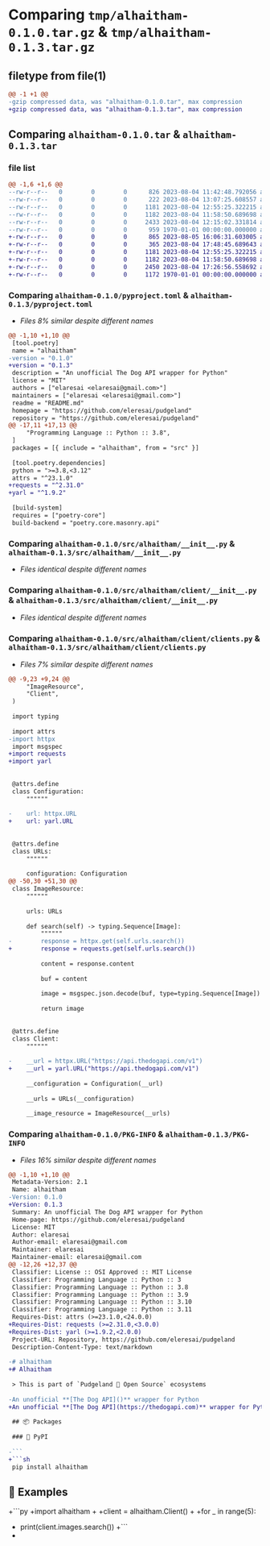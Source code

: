# Comparing `tmp/alhaitham-0.1.0.tar.gz` & `tmp/alhaitham-0.1.3.tar.gz`

## filetype from file(1)

```diff
@@ -1 +1 @@
-gzip compressed data, was "alhaitham-0.1.0.tar", max compression
+gzip compressed data, was "alhaitham-0.1.3.tar", max compression
```

## Comparing `alhaitham-0.1.0.tar` & `alhaitham-0.1.3.tar`

### file list

```diff
@@ -1,6 +1,6 @@
--rw-r--r--   0        0        0      826 2023-08-04 11:42:48.792056 alhaitham-0.1.0/pyproject.toml
--rw-r--r--   0        0        0      222 2023-08-04 13:07:25.608557 alhaitham-0.1.0/README.md
--rw-r--r--   0        0        0     1181 2023-08-04 12:55:25.322215 alhaitham-0.1.0/src/alhaitham/__init__.py
--rw-r--r--   0        0        0     1182 2023-08-04 11:58:50.689698 alhaitham-0.1.0/src/alhaitham/client/__init__.py
--rw-r--r--   0        0        0     2433 2023-08-04 12:15:02.331814 alhaitham-0.1.0/src/alhaitham/client/clients.py
--rw-r--r--   0        0        0      959 1970-01-01 00:00:00.000000 alhaitham-0.1.0/PKG-INFO
+-rw-r--r--   0        0        0      865 2023-08-05 16:06:31.603005 alhaitham-0.1.3/pyproject.toml
+-rw-r--r--   0        0        0      365 2023-08-04 17:48:45.689643 alhaitham-0.1.3/README.md
+-rw-r--r--   0        0        0     1181 2023-08-04 12:55:25.322215 alhaitham-0.1.3/src/alhaitham/__init__.py
+-rw-r--r--   0        0        0     1182 2023-08-04 11:58:50.689698 alhaitham-0.1.3/src/alhaitham/client/__init__.py
+-rw-r--r--   0        0        0     2450 2023-08-04 17:26:56.558692 alhaitham-0.1.3/src/alhaitham/client/clients.py
+-rw-r--r--   0        0        0     1172 1970-01-01 00:00:00.000000 alhaitham-0.1.3/PKG-INFO
```

### Comparing `alhaitham-0.1.0/pyproject.toml` & `alhaitham-0.1.3/pyproject.toml`

 * *Files 8% similar despite different names*

```diff
@@ -1,10 +1,10 @@
 [tool.poetry]
 name = "alhaitham"
-version = "0.1.0"
+version = "0.1.3"
 description = "An unofficial The Dog API wrapper for Python"
 license = "MIT"
 authors = ["elaresai <elaresai@gmail.com>"]
 maintainers = ["elaresai <elaresai@gmail.com>"]
 readme = "README.md"
 homepage = "https://github.com/eleresai/pudgeland"
 repository = "https://github.com/eleresai/pudgeland"
@@ -17,11 +17,13 @@
     "Programming Language :: Python :: 3.8",
 ]
 packages = [{ include = "alhaitham", from = "src" }]
 
 [tool.poetry.dependencies]
 python = ">=3.8,<3.12"
 attrs = "^23.1.0"
+requests = "^2.31.0"
+yarl = "^1.9.2"
 
 [build-system]
 requires = ["poetry-core"]
 build-backend = "poetry.core.masonry.api"
```

### Comparing `alhaitham-0.1.0/src/alhaitham/__init__.py` & `alhaitham-0.1.3/src/alhaitham/__init__.py`

 * *Files identical despite different names*

### Comparing `alhaitham-0.1.0/src/alhaitham/client/__init__.py` & `alhaitham-0.1.3/src/alhaitham/client/__init__.py`

 * *Files identical despite different names*

### Comparing `alhaitham-0.1.0/src/alhaitham/client/clients.py` & `alhaitham-0.1.3/src/alhaitham/client/clients.py`

 * *Files 7% similar despite different names*

```diff
@@ -9,23 +9,24 @@
     "ImageResource",
     "Client",
 )
 
 import typing
 
 import attrs
-import httpx
 import msgspec
+import requests
+import yarl
 
 
 @attrs.define
 class Configuration:
     """"""
 
-    url: httpx.URL
+    url: yarl.URL
 
 
 @attrs.define
 class URLs:
     """"""
 
     configuration: Configuration
@@ -50,30 +51,30 @@
 class ImageResource:
     """"""
 
     urls: URLs
 
     def search(self) -> typing.Sequence[Image]:
         """"""
-        response = httpx.get(self.urls.search())
+        response = requests.get(self.urls.search())
 
         content = response.content
 
         buf = content
 
         image = msgspec.json.decode(buf, type=typing.Sequence[Image])
 
         return image
 
 
 @attrs.define
 class Client:
     """"""
 
-    __url = httpx.URL("https://api.thedogapi.com/v1")
+    __url = yarl.URL("https://api.thedogapi.com/v1")
 
     __configuration = Configuration(__url)
 
     __urls = URLs(__configuration)
 
     __image_resource = ImageResource(__urls)
```

### Comparing `alhaitham-0.1.0/PKG-INFO` & `alhaitham-0.1.3/PKG-INFO`

 * *Files 16% similar despite different names*

```diff
@@ -1,10 +1,10 @@
 Metadata-Version: 2.1
 Name: alhaitham
-Version: 0.1.0
+Version: 0.1.3
 Summary: An unofficial The Dog API wrapper for Python
 Home-page: https://github.com/eleresai/pudgeland
 License: MIT
 Author: elaresai
 Author-email: elaresai@gmail.com
 Maintainer: elaresai
 Maintainer-email: elaresai@gmail.com
@@ -12,26 +12,37 @@
 Classifier: License :: OSI Approved :: MIT License
 Classifier: Programming Language :: Python :: 3
 Classifier: Programming Language :: Python :: 3.8
 Classifier: Programming Language :: Python :: 3.9
 Classifier: Programming Language :: Python :: 3.10
 Classifier: Programming Language :: Python :: 3.11
 Requires-Dist: attrs (>=23.1.0,<24.0.0)
+Requires-Dist: requests (>=2.31.0,<3.0.0)
+Requires-Dist: yarl (>=1.9.2,<2.0.0)
 Project-URL: Repository, https://github.com/eleresai/pudgeland
 Description-Content-Type: text/markdown
 
-# alhaitham
+# Alhaitham
 
 > This is part of `Pudgeland 💖 Open Source` ecosystems
 
-An unofficial **[The Dog API]()** wrapper for Python
+An unofficial **[The Dog API](https://thedogapi.com)** wrapper for Python
 
 ## 📦 Packages
 
 ### 🐍 PyPI
 
-```
+```sh
 pip install alhaitham
 ```
 
 ## 🔎 Examples
 
+```py
+import alhaitham
+
+client = alhaitham.Client()
+
+for _ in range(5):
+    print(client.images.search())
+```
+
```


